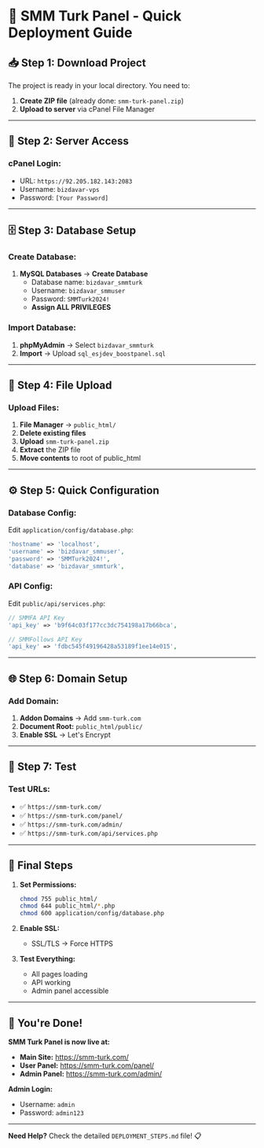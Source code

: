 # 🚀 SMM Turk Panel - Quick Deployment Guide

## 📥 **Step 1: Download Project**

The project is ready in your local directory. You need to:

1. **Create ZIP file** (already done: `smm-turk-panel.zip`)
2. **Upload to server** via cPanel File Manager

---

## 🔧 **Step 2: Server Access**

### **cPanel Login:**
- URL: `https://92.205.182.143:2083`
- Username: `bizdavar-vps`
- Password: `[Your Password]`

---

## 🗄️ **Step 3: Database Setup**

### **Create Database:**
1. **MySQL Databases** → **Create Database**
   - Database name: `bizdavar_smmturk`
   - Username: `bizdavar_smmuser`
   - Password: `SMMTurk2024!`
   - **Assign ALL PRIVILEGES**

### **Import Database:**
1. **phpMyAdmin** → Select `bizdavar_smmturk`
2. **Import** → Upload `sql_esjdev_boostpanel.sql`

---

## 📁 **Step 4: File Upload**

### **Upload Files:**
1. **File Manager** → `public_html/`
2. **Delete existing files**
3. **Upload** `smm-turk-panel.zip`
4. **Extract** the ZIP file
5. **Move contents** to root of public_html

---

## ⚙️ **Step 5: Quick Configuration**

### **Database Config:**
Edit `application/config/database.php`:
```php
'hostname' => 'localhost',
'username' => 'bizdavar_smmuser',
'password' => 'SMMTurk2024!',
'database' => 'bizdavar_smmturk',
```

### **API Config:**
Edit `public/api/services.php`:
```php
// SMMFA API Key
'api_key' => 'b9f64c03f177cc3dc754198a17b66bca',

// SMMFollows API Key  
'api_key' => 'fdbc545f49196428a53189f1ee14e015',
```

---

## 🌐 **Step 6: Domain Setup**

### **Add Domain:**
1. **Addon Domains** → Add `smm-turk.com`
2. **Document Root:** `public_html/public/`
3. **Enable SSL** → Let's Encrypt

---

## 🧪 **Step 7: Test**

### **Test URLs:**
- ✅ `https://smm-turk.com/`
- ✅ `https://smm-turk.com/panel/`
- ✅ `https://smm-turk.com/admin/`
- ✅ `https://smm-turk.com/api/services.php`

---

## 🎯 **Final Steps**

1. **Set Permissions:**
   ```bash
   chmod 755 public_html/
   chmod 644 public_html/*.php
   chmod 600 application/config/database.php
   ```

2. **Enable SSL:**
   - SSL/TLS → Force HTTPS

3. **Test Everything:**
   - All pages loading
   - API working
   - Admin panel accessible

---

## 🎊 **You're Done!**

**SMM Turk Panel is now live at:**
- **Main Site:** https://smm-turk.com/
- **User Panel:** https://smm-turk.com/panel/
- **Admin Panel:** https://smm-turk.com/admin/

**Admin Login:**
- Username: `admin`
- Password: `admin123`

---

**Need Help?** Check the detailed `DEPLOYMENT_STEPS.md` file! 📋
